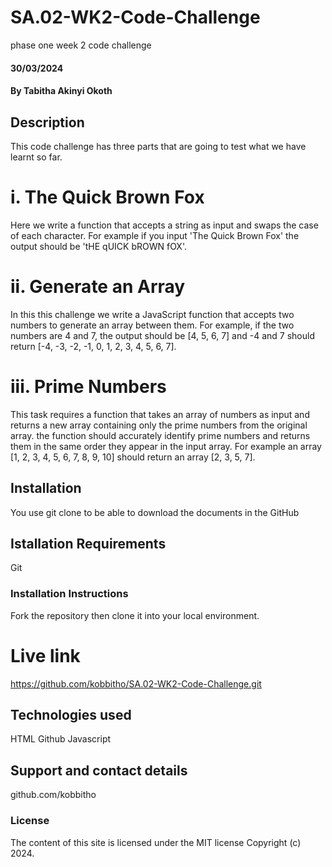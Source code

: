 # SA.02-WK2-Code-Challenge
phase one week 2  code challenge
#### 30/03/2024

#### By Tabitha Akinyi Okoth

## Description
This code challenge has three parts that are going to test what we have learnt so far.

# i. The Quick Brown Fox
Here we write a function that accepts a string as input and swaps the case of each character. For example if you input 'The Quick Brown Fox' the output should be 'tHE qUICK bROWN fOX'.



# ii. Generate an Array
In this this challenge we write a JavaScript function that accepts two numbers to generate an array between them. For example, if the two numbers are 4 and 7, the output should be [4, 5, 6, 7] and -4 and 7 should return [-4, -3, -2, -1, 0, 1, 2, 3, 4, 5, 6, 7].



# iii. Prime Numbers
This  task requires a function that takes an array of numbers as input and returns a new array containing only the prime numbers from the original array. 
the function should accurately identify prime numbers and returns them in the same order they appear in the input array. For example an array [1, 2, 3, 4, 5, 6, 7, 8, 9, 10] should return an array [2, 3, 5, 7].


## Installation
You use git clone to be able to download the documents in the GitHub

## Istallation Requirements
Git

### Installation Instructions
Fork the repository then clone it into your local environment.

# Live link
https://github.com/kobbitho/SA.02-WK2-Code-Challenge.git

## Technologies used
HTML
Github
Javascript

## Support and contact details
github.com/kobbitho


### License
The content of this site is licensed under the MIT license
Copyright (c) 2024.


